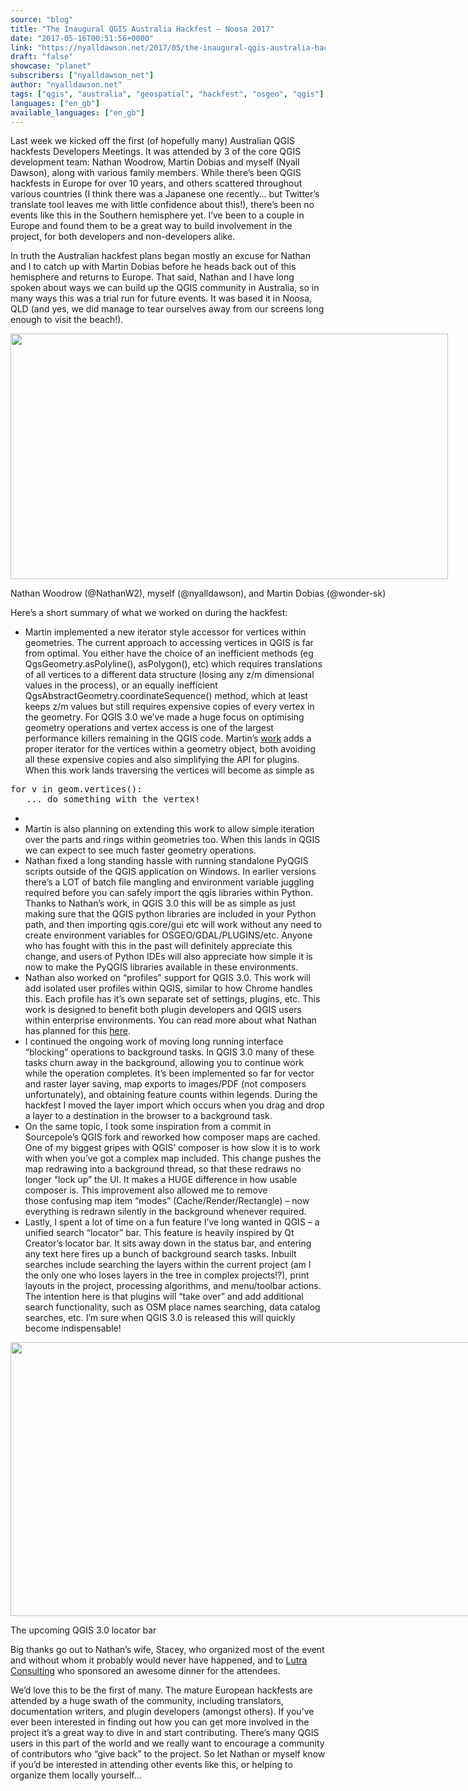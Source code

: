 ```yaml
---
source: "blog"
title: "The Inaugural QGIS Australia Hackfest – Noosa 2017"
date: "2017-05-16T00:51:56+0000"
link: "https://nyalldawson.net/2017/05/the-inaugural-qgis-australia-hackfest-noosa-2017/"
draft: "false"
showcase: "planet"
subscribers: ["nyalldawson_net"]
author: "nyalldawson.net"
tags: ["qgis", "australia", "geospatial", "hackfest", "osgeo", "qgis"]
languages: ["en_gb"]
available_languages: ["en_gb"]
---
```


<p>Last week we kicked off the first (of hopefully many) Australian QGIS hackfests Developers Meetings. It was attended by 3 of the core QGIS development team: Nathan Woodrow, Martin Dobias and myself (Nyall Dawson), along with various family members. While there&#8217;s been QGIS hackfests in Europe for over 10 years, and others scattered throughout various countries (I think there was a Japanese one recently&#8230; but Twitter&#8217;s translate tool leaves me with little confidence about this!), there&#8217;s been no events like this in the Southern hemisphere yet. I&#8217;ve been to a couple in Europe and found them to be a great way to build involvement in the project, for both developers and non-developers alike.</p>
<p>In truth the Australian hackfest plans began mostly an excuse for Nathan and I to catch up with Martin Dobias before he heads back out of this hemisphere and returns to Europe. That said, Nathan and I have long spoken about ways we can build up the QGIS community in Australia, so in many ways this was a trial run for future events. It was based it in Noosa, QLD (and yes, we did manage to tear ourselves away from our screens long enough to visit the beach!).</p>
<div class="wp-caption aligncenter" id="attachment_729" style="width: 710px;"><img alt="" class="size-full wp-image-729" height="393" src="http://nyalldawson.net/wp-content/uploads/2017/05/IMG_20170507_144020.jpg" width="700" /><p class="wp-caption-text" id="caption-attachment-729">Nathan Woodrow (@NathanW2), myself (@nyalldawson), and Martin Dobias (@wonder-sk)</p></div>
<p>Here&#8217;s a short summary of what we worked on during the hackfest:</p>
<ul>
<li>Martin implemented a new iterator style accessor for vertices within geometries. The current approach to accessing vertices in QGIS is far from optimal. You either have the choice of an inefficient methods (eg QgsGeometry.asPolyline(), asPolygon(), etc) which requires translations of all vertices to a different data structure (losing any z/m dimensional values in the process), or an equally inefficient QgsAbstractGeometry.coordinateSequence() method, which at least keeps z/m values but still requires expensive copies of every vertex in the geometry. For QGIS 3.0 we&#8217;ve made a huge focus on optimising geometry operations and vertex access is one of the largest performance killers remaining in the QGIS code. Martin&#8217;s <a href="https://github.com/qgis/QGIS/pull/4513">work</a> adds a proper iterator for the vertices within a geometry object, both avoiding all these expensive copies and also simplifying the API for plugins. When this work lands traversing the vertices will become as simple as</li>
</ul>
<pre class="brush: python; title: ; notranslate">
for v in geom.vertices():
   ... do something with the vertex!
</pre>
<ul>
<li></li>
<li>Martin is also planning on extending this work to allow simple iteration over the parts and rings within geometries too. When this lands in QGIS we can expect to see much faster geometry operations.</li>
<li>Nathan fixed a long standing hassle with running standalone PyQGIS scripts outside of the QGIS application on Windows. In earlier versions there&#8217;s a LOT of batch file mangling and environment variable juggling required before you can safely import the qgis libraries within Python. Thanks to Nathan&#8217;s work, in QGIS 3.0 this will be as simple as just making sure that the QGIS python libraries are included in your Python path, and then importing qgis.core/gui etc will work without any need to create environment variables for OSGEO/GDAL/PLUGINS/etc. Anyone who has fought with this in the past will definitely appreciate this change, and users of Python IDEs will also appreciate how simple it is now to make the PyQGIS libraries available in these environments.</li>
<li>Nathan also worked on &#8220;profiles&#8221; support for QGIS 3.0. This work will add isolated user profiles within QGIS, similar to how Chrome handles this. Each profile has it&#8217;s own separate set of settings, plugins, etc. This work is designed to benefit both plugin developers and QGIS users within enterprise environments. You can read more about what Nathan has planned for this <a href="https://github.com/qgis/QGIS-Enhancement-Proposals/issues/82">here</a>.</li>
<li>I continued the ongoing work of moving long running interface &#8220;blocking&#8221; operations to background tasks. In QGIS 3.0 many of these tasks churn away in the background, allowing you to continue work while the operation completes. It&#8217;s been implemented so far for vector and raster layer saving, map exports to images/PDF (not composers unfortunately), and obtaining feature counts within legends. During the hackfest I moved the layer import which occurs when you drag and drop a layer to a destination in the browser to a background task.</li>
<li>On the same topic, I took some inspiration from a commit in Sourcepole&#8217;s QGIS fork and reworked how composer maps are cached. One of my biggest gripes with QGIS&#8217; composer is how slow it is to work with when you&#8217;ve got a complex map included. This change pushes the map redrawing into a background thread, so that these redraws no longer &#8220;lock up&#8221; the UI. It makes a HUGE difference in how usable composer is. This improvement also allowed me to remove those confusing map item &#8220;modes&#8221; (Cache/Render/Rectangle) &#8211; now everything is redrawn silently in the background whenever required.</li>
<li>Lastly, I spent a lot of time on a fun feature I&#8217;ve long wanted in QGIS &#8211; a unified search &#8220;locator&#8221; bar. This feature is heavily inspired by Qt Creator&#8217;s locator bar. It sits away down in the status bar, and entering any text here fires up a bunch of background search tasks. Inbuilt searches include searching the layers within the current project (am I the only one who loses layers in the tree in complex projects!?), print layouts in the project, processing algorithms, and menu/toolbar actions. The intention here is that plugins will &#8220;take over&#8221; and add additional search functionality, such as OSM place names searching, data catalog searches, etc. I&#8217;m sure when QGIS 3.0 is released this will quickly become indispensable!</li>
</ul>
<div class="wp-caption aligncenter" id="attachment_728" style="width: 975px;"><img alt="" class="wp-image-728 size-full" height="438" src="http://nyalldawson.net/wp-content/uploads/2017/05/Screenshot-from-2017-05-16-10-36-07.png" width="965" /><p class="wp-caption-text" id="caption-attachment-728">The upcoming QGIS 3.0 locator bar</p></div>
<p>Big thanks go out to Nathan&#8217;s wife, Stacey, who organized most of the event and without whom it probably would never have happened, and to <a href="http://www.lutraconsulting.co.uk/">Lutra Consulting</a> who sponsored an awesome dinner for the attendees.</p>
<p>We&#8217;d love this to be the first of many. The mature European hackfests are attended by a huge swath of the community, including translators, documentation writers, and plugin developers (amongst others). If you&#8217;ve ever been interested in finding out how you can get more involved in the project it&#8217;s a great way to dive in and start contributing. There&#8217;s many QGIS users in this part of the world and we really want to encourage a community of contributors who &#8220;give back&#8221; to the project. So let Nathan or myself know if you&#8217;d be interested in attending other events like this, or helping to organize them locally yourself&#8230;</p>
